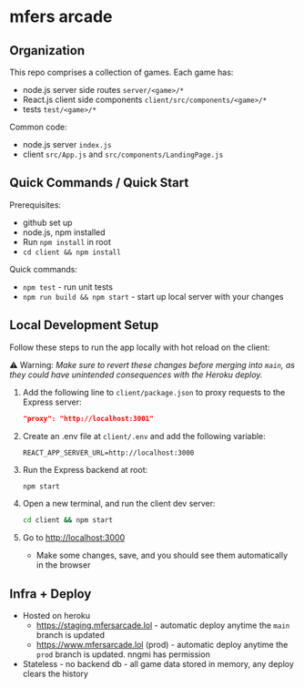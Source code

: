 # mfers arcade

## Organization

This repo comprises a collection of games.  Each game has:
- node.js server side routes `server/<game>/*`
- React.js client side components `client/src/components/<game>/*`
- tests `test/<game>/*`

Common code:
- node.js server `index.js`
- client `src/App.js` and `src/components/LandingPage.js`

## Quick Commands / Quick Start

Prerequisites:
- github set up
- node.js, npm installed
- Run `npm install` in root
- `cd client && npm install`

Quick commands:

- `npm test` - run unit tests
- `npm run build && npm start` - start up local server with your changes

## Local Development Setup

Follow these steps to run the app locally with hot reload on the client:

⚠ Warning: *Make sure to revert these changes before merging into `main`, as they could have unintended consequences with the Heroku deploy.*

1. Add the following line to `client/package.json` to proxy requests to the Express server:
    ```json
    "proxy": "http://localhost:3001"
    ```
1. Create an .env file at `client/.env` and add the following variable:
    ```
    REACT_APP_SERVER_URL=http://localhost:3000
   ```
1. Run the Express backend at root:
    ```bash
    npm start
    ```
1. Open a new terminal, and run the client dev server:
    ```bash
    cd client && npm start
    ```
1. Go to [http://localhost:3000](http://localhost:3000)

    - Make some changes, save, and you should see them automatically in the browser

## Infra + Deploy

- Hosted on heroku
  - https://staging.mfersarcade.lol - automatic deploy anytime the `main` branch is updated
  - https://www.mfersarcade.lol (prod) - automatic deploy anytime the `prod` branch is updated. nngmi has permission
- Stateless - no backend db - all game data stored in memory, any deploy clears the history
